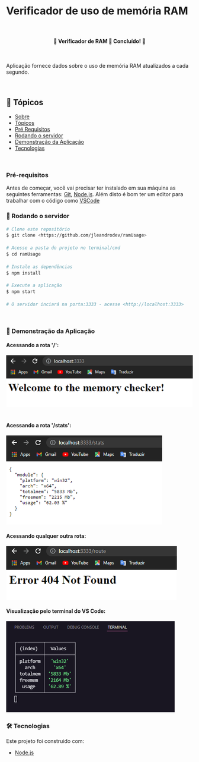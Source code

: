 
# Verificador de uso de memória RAM
&nbsp;
<h4 align="center"> 
	🚧  Verificador de RAM 🚀 Concluído! 🚧
</h4>
&nbsp;
<p>Aplicação fornece dados sobre o uso de memória RAM atualizados a cada segundo.</p>
&nbsp;

## 🏁 Tópicos

<!--ts-->
   * [Sobre](#verificador-de-uso-de-memória-ram)
   * [Tópicos](#-tópicos)
   * [Pré Requisitos](#pré-requisitos)
   * [Rodando o servidor](#rodando-o-servidor)
   * [Demonstração da Aplicação](#-demonstração-da-aplicação)
   * [Tecnologias](#tecnologias)
<!--te-->

&nbsp;
### Pré-requisitos

Antes de começar, você vai precisar ter instalado em sua máquina as seguintes ferramentas:
[Git](https://git-scm.com), [Node.js](https://nodejs.org/en/). 
Além disto é bom ter um editor para trabalhar com o código como [VSCode](https://code.visualstudio.com/)
&nbsp;
### 🎲 Rodando o servidor

```bash
# Clone este repositório
$ git clone <https://github.com/jleandrodev/ramUsage>

# Acesse a pasta do projeto no terminal/cmd
$ cd ramUsage

# Instale as dependências
$ npm install

# Execute a aplicação
$ npm start

# O servidor inciará na porta:3333 - acesse <http://localhost:3333>
```
&nbsp;
### 🚀 Demonstração da Aplicação

#### Acessando a rota '/':
![Acessando a rota '/':](./assets/home.png)
&nbsp;
#### Acessando a rota '/stats':
![Acessando a rota '/stats':](./assets/response.png)
&nbsp;
#### Acessando qualquer outra rota:
![Acessando qualquer outra rota:](./assets/404.png)
&nbsp;
#### Visualização pelo terminal do VS Code:
![Visualização pelo terminal do VS Code:](./assets/terminal.png)
&nbsp;

### 🛠 Tecnologias

Este projeto foi construido com:

- [Node.js](https://nodejs.org/en/)

